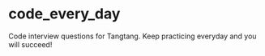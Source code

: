 code_every_day
==============

Code interview questions for Tangtang. Keep practicing everyday and you will succeed!
